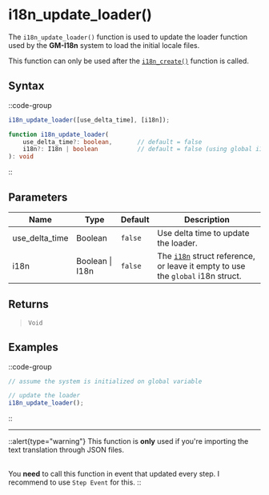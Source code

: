 # i18n_update_loader()

The `i18n_update_loader()` function is used to update the loader function used by the **GM-I18n** system to load the initial locale files.

This function can only be used after the [`i18n_create()`](/v1/api-reference/functions/i18n-create) function is called.

## Syntax

::code-group
```js [Usage]
i18n_update_loader([use_delta_time], [i18n]);
```

```ts [Signature]
function i18n_update_loader(
    use_delta_time?: boolean,       // default = false
    i18n?: I18n | boolean           // default = false (using global i18n struct)
): void
```
::

## Parameters

| Name           | Type              | Default      | Description |
|----------------|-------------------|--------------|-------------|
| use_delta_time | Boolean           | `false`      | Use delta time to update the loader. |
| i18n           | Boolean \| I18n | `false`      | The [`i18n`](/v1/api-reference/functions/i18n-create) struct reference, or leave it empty to use the `global` i18n struct. |

## Returns

> `Void`

## Examples

::code-group
```js [Create Event]
// assume the system is initialized on global variable
```

```js [Step Event]
// update the loader
i18n_update_loader();
```
::

---

::alert{type="warning"}
This function is **only** used if you're importing the text translation through JSON files. <br> <br>

You **need** to call this function in event that updated every step. I recommend to use `Step Event` for this.
::
